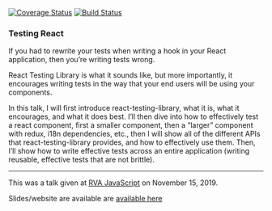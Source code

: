 [![Coverage Status][coverage-image]][coverage-url]
[![Build Status][travis-image]][travis-url]

<h3>Testing React</h3>

If you had to rewrite your tests when writing a hook in your React application, then you’re writing tests wrong.

React Testing Library is what it sounds like, but more importantly, it encourages writing tests in the way that your end users will be using your components.

In this talk, I will first introduce react-testing-library, what it is, what it encourages, and what it does best. I’ll then dive into how to effectively test a react component, first a smaller component, then a “larger” component with redux, i18n dependencies, etc., then I will show all of the different APIs that react-testing-library provides, and how to effectively use them. Then, I’ll show how to write effective tests across an entire application (writing reusable, effective tests that are not brittle).


---

This was a talk given at <a href="https://www.rvajavascript.com/">RVA JavaScript</a> on November 15, 2019.

Slides/website are available are <a href="https://testingreactrvajs.netlify.com">available here</a>


[travis-image]: https://travis-ci.org/mcrowder65/testing-react-rvajs.svg?branch=master
[travis-url]: https://travis-ci.org/mcrowder65/testing-react-rvajs
[coverage-image]: https://coveralls.io/repos/github/mcrowder65/testing-react-rvajs/badge.svg
[coverage-url]: https://coveralls.io/github/mcrowder65/testing-react-rvajs
